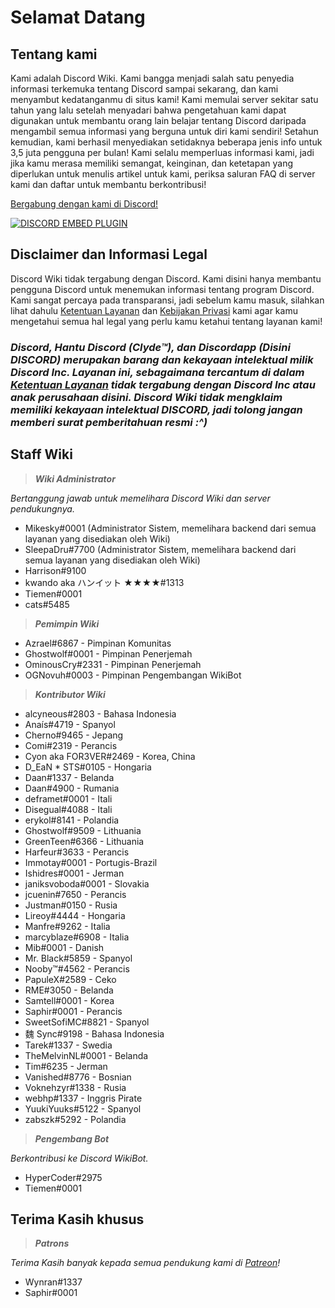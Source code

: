 <!-- TITLE: Bahasa Indonesia - Halaman Awal -->
<!-- SUBTITLE: Selamat Datang di Discord Wiki! -->

# Selamat Datang
## Tentang kami

Kami adalah Discord Wiki. Kami bangga menjadi salah satu penyedia informasi terkemuka tentang Discord sampai sekarang, dan kami menyambut kedatanganmu di situs kami! Kami memulai server sekitar satu tahun yang lalu setelah menyadari bahwa pengetahuan kami dapat digunakan untuk membantu orang lain belajar tentang Discord daripada mengambil semua informasi yang berguna untuk diri kami sendiri! Setahun kemudian, kami berhasil menyediakan setidaknya beberapa jenis info untuk 3,5 juta pengguna per bulan! Kami selalu memperluas informasi kami, jadi jika kamu merasa memiliki semangat, keinginan, dan ketetapan yang diperlukan untuk menulis artikel untuk kami, periksa saluran FAQ di server kami dan daftar untuk membantu berkontribusi!

[Bergabung dengan kami di Discord!](https://discord.gg/ZRJ9Ghh)

<a href="https://discord.gg/ZRJ9Ghh">![DISCORD EMBED PLUGIN](https://discordapp.com/api/guilds/367460196148183040/widget.png?style=banner2)</a>

## Disclaimer dan Informasi Legal
Discord Wiki tidak tergabung dengan Discord. Kami disini hanya membantu pengguna Discord untuk menemukan informasi tentang program Discord. Kami sangat percaya pada transparansi, jadi sebelum kamu masuk, silahkan lihat dahulu [Ketentuan Layanan](/terms) dan [Kebijakan Privasi](/privacy) kami agar kamu mengetahui semua hal legal yang perlu kamu ketahui tentang layanan kami!

### ***Discord, Hantu Discord (Clyde™), dan Discordapp (Disini DISCORD) merupakan barang dan kekayaan intelektual milik Discord Inc. Layanan ini, sebagaimana tercantum di dalam [Ketentuan Layanan](/terms) tidak tergabung dengan Discord Inc atau anak perusahaan disini. Discord Wiki tidak mengklaim memiliki kekayaan intelektual DISCORD, jadi tolong jangan memberi surat pemberitahuan resmi :^)***

## Staff Wiki
> ***Wiki Administrator***

*Bertanggung jawab untuk memelihara Discord Wiki dan server pendukungnya.*
* Mikesky#0001 (Administrator Sistem, memelihara backend dari semua layanan yang disediakan oleh Wiki)
*  SleepaDru#7700 (Administrator Sistem, memelihara backend dari semua layanan yang disediakan oleh Wiki)
* Harrison#9100
* kwando aka ハンイット ★★★★#1313
* Tiemen#0001
* cats#5485

> ***Pemimpin Wiki***

* Azrael#6867 - Pimpinan Komunitas
* Ghostwolf#0001 - Pimpinan Penerjemah
* OminousCry#2331 - Pimpinan Penerjemah
* OGNovuh#0003 - Pimpinan Pengembangan WikiBot

> ***Kontributor Wiki***

* alcyneous#2803 - Bahasa Indonesia
* Anaís#4719 - Spanyol
* Cherno#9465 - Jepang
* Comi#2319 - Perancis
* Cyon aka FOR3VER#2469 - Korea, China
* D_EaN * STS#0105 - Hongaria
* Daan#1337 - Belanda
* Daan#4900 - Rumania
* deframet#0001 - Itali
* Disegual#4088 - Itali
* erykol#8141 - Polandia
* Ghostwolf#9509 - Lithuania
* GreenTeen#6366 - Lithuania
* Harfeur#3633 - Perancis
* Immotay#0001 - Portugis-Brazil
* Ishidres#0001 - Jerman
* janiksvoboda#0001 - Slovakia
* jcuenin#7650 - Perancis
* Justman#0150 - Rusia
* Lireoy#4444 - Hongaria
* Manfre#9262 - Italia
* marcyblaze#6908 - Italia
* Mib#0001 - Danish
* Mr. Black#5859 - Spanyol
* Nooby™#4562 - Perancis
* PapuleX#2589 - Ceko
* RME#3050 - Belanda
* Samtell#0001 - Korea
* Saphir#0001 - Perancis
* SweetSofiMC#8821 - Spanyol
* 魏 Sync#9198 - Bahasa Indonesia
* Tarek#1337 - Swedia
* TheMelvinNL#0001 - Belanda
* Tim#6235 - Jerman
* Vanished#8776 - Bosnian
* Voknehzyr#1338 - Rusia
* webhp#1337 - Inggris Pirate
* YuukiYuuks#5122 - Spanyol
* zabszk#5292 - Polandia

> ***Pengembang Bot***

*Berkontribusi ke Discord WikiBot.*
* HyperCoder#2975
* Tiemen#0001

## Terima Kasih khusus

>***Patrons***

*Terima Kasih banyak kepada semua pendukung kami di [Patreon](https://www.patreon.com/TheDiscordWiki)!*

* Wynran#1337
* Saphir#0001